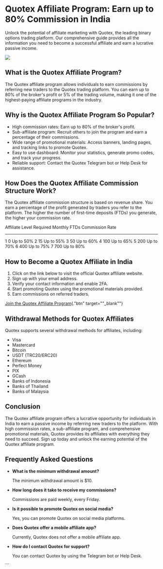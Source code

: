 

# Quotex Affiliate Program: Earn up to 80% Commission in India

Unlock the potential of affiliate marketing with Quotex, the leading
binary options trading platform. Our comprehensive guide provides all
the information you need to become a successful affiliate and earn a
lucrative passive income.

[![](https://static.quotex.io/files/4_en/300_250.jpg)](https://traff.sbs/brokerqxlid)




## What is the Quotex Affiliate Program?

The Quotex affiliate program allows individuals to earn commissions by
referring new traders to the Quotex trading platform. You can earn up to
80% of the broker\'s profit or 5% of the trading volume, making it one
of the highest-paying affiliate programs in the industry.

## Why is the Quotex Affiliate Program So Popular?

-   High commission rates: Earn up to 80% of the broker\'s profit.
-   Sub-affiliate program: Recruit others to join the program and earn a
    percentage of their commissions.
-   Wide range of promotional materials: Access banners, landing pages,
    and tracking links to promote Quotex.
-   Easy to use dashboard: Monitor your statistics, generate promo
    codes, and track your progress.
-   Reliable support: Contact the Quotex Telegram bot or Help Desk for
    assistance.

## How Does the Quotex Affiliate Commission Structure Work?

The Quotex affiliate commission structure is based on revenue share. You
earn a percentage of the profit generated by traders you refer to the
platform. The higher the number of first-time deposits (FTDs) you
generate, the higher your commission rate.

  Affiliate Level   Required Monthly FTDs   Commission Rate
  ----------------- ----------------------- -----------------
  1                 0                       Up to 50%
  2                 15                      Up to 55%
  3                 50                      Up to 60%
  4                 100                     Up to 65%
  5                 200                     Up to 70%
  6                 400                     Up to 75%
  7                 700                     Up to 80%

## How to Become a Quotex Affiliate in India

1.  Click on the link below to visit the official Quotex affiliate
    website.
2.  Sign up with your email address.
3.  Verify your contact information and enable 2FA.
4.  Start promoting Quotex using the promotional materials provided.
5.  Earn commissions on referred traders.

[Join the Quotex Affiliate
Program](\%22https://eseta.org.za/go/quotex/affiliate/\%22){."btn"
target=""_blank""}

## Withdrawal Methods for Quotex Affiliates

Quotex supports several withdrawal methods for affiliates, including:

-   Visa
-   Mastercard
-   Bitcoin
-   USDT (TRC20/ERC20)
-   Ethereum
-   Perfect Money
-   PIX
-   GCash
-   Banks of Indonesia
-   Banks of Thailand
-   Banks of Malaysia

## Conclusion

The Quotex affiliate program offers a lucrative opportunity for
individuals in India to earn a passive income by referring new traders
to the platform. With high commission rates, a sub-affiliate program,
and comprehensive promotional materials, Quotex provides its affiliates
with everything they need to succeed. Sign up today and unlock the
earning potential of the Quotex affiliate program.

## Frequently Asked Questions

-   **What is the minimum withdrawal amount?**

    The minimum withdrawal amount is \$10.

-   **How long does it take to receive my commissions?**

    Commissions are paid weekly, every Friday.

-   **Is it possible to promote Quotex on social media?**

    Yes, you can promote Quotex on social media platforms.

-   **Does Quotex offer a mobile affiliate app?**

    Currently, Quotex does not offer a mobile affiliate app.

-   **How do I contact Quotex for support?**

    You can contact Quotex by using the Telegram bot or Help Desk.

\`\`\`

